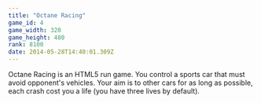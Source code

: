 ```yaml
---
title: "Octane Racing"
game_id: 4
game_width: 320
game_height: 480
rank: 8100
date: 2014-05-28T14:40:01.309Z
---
```

Octane Racing is an HTML5 run game. You control a sports car that must avoid opponent's vehicles. Your aim is to other cars for as long as possible, each crash cost you a life (you have three lives by default).